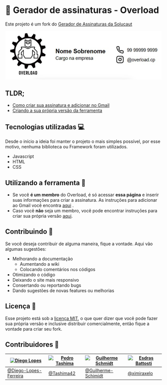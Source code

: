 
# 📧 Gerador de assinaturas - Overload

Este projeto é um fork do [Gerador de Assinaturas da Solucaut](https://github.com/Solucaut/Gerador-de-assinaturas)

![image](assets/imgs/exemplo.jpg)

## TLDR;
- [Como criar sua assinatura e adicionar no Gmail](https://github.com/Diego-Lopes-Ferreira/Email-sign-generator/wiki/Gerando-uma-assinatura)
- [Criando a sua própria versão da ferramenta](https://github.com/Diego-Lopes-Ferreira/Email-sign-generator/wiki/Criando-a-sua-pr%C3%B3pria-vers%C3%A3o)

## Tecnologias utilizadas 💻
Desde o início a ideia foi manter o projeto o mais simples possível, por esse motivo, nenhuma biblioteca ou Framework foram utilizados.
* Javascript
* HTML
* CSS

## Utilizando a ferramenta 🔌
* Se você **é um membro** do Overload, é só acessar **essa página** e inserir suas informações para criar a assinatura. As instruções para adicionar ao Gmail você encontra [aqui](https://github.com/Diego-Lopes-Ferreira/Email-sign-generator/wiki/Gerando-uma-assinatura) .
* Caso você **não** seja um membro, você pode encontrar instruções para criar sua própria versão [aqui](https://github.com/Diego-Lopes-Ferreira/Email-sign-generator/wiki/Criando-a-sua-pr%C3%B3pria-vers%C3%A3o).

 ## Contribuindo 🔎
 Se você deseja contribuir de alguma maneira, fique a vontade. Aqui vão algumas sugestões:
 * Melhorando a documentação
	 * Aumentando a wiki
	 * Colocando comentários nos códigos
 * Otimizando o código
 * Deixando o site mais responsivo
 * Consertando ou reportando bugs
 * Dando sugestões de novas features ou melhorias
 
 ## Licença 📕
 Esse projeto está sob a [licença MIT](https://www.mit.edu/~amini/LICENSE.md), o que quer dizer que você pode fazer sua própria versão e inclusive distribuir comercialmente, então fique a vontade para criar seu fork.
 
 ## Contribuidores 🗿
| [![Diego Lopes](https://github.com/Diego-Lopes-Ferreira.png?size=150)](https://github.com/Diego-Lopes-Ferreira) | [![Pedro Tashima](https://github.com/tashima42.png?size=150)](https://github.com/tashima42) | [![Guilherme Schmidt](https://github.com/Guilherme-Schmidt.png?size=150)](https://github.com/Guilherme-Schmidt) | [![Esdras Battosti](https://github.com/ximiraxelo.png?size=150)](https://github.com/ximiraxelo)
|--|--|--|--|
| [@Diego-Lopes-Ferreira](https://github.com/Diego-Lopes-Ferreira) | [@Tashima42](https://github.com/tashima42) | [@Guilherme-Schimidt](https://github.com/Guilherme-Schmidt) | [@ximiraxelo](https://github.com/ximiraxelo)
